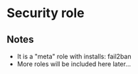 Security role
=============

Notes
-----

- It is a "meta" role with installs: fail2ban 
- More roles will be included here later...

